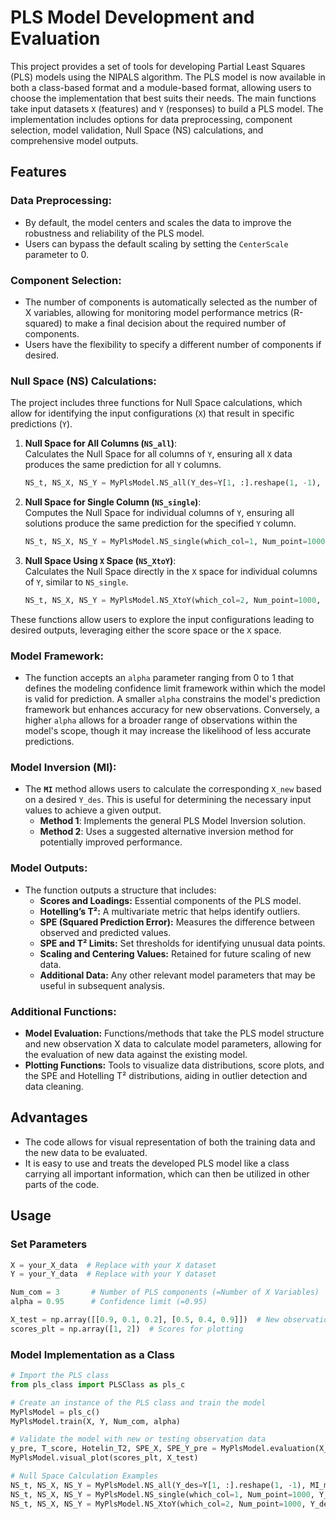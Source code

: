 # PLS Model Development and Evaluation  

This project provides a set of tools for developing Partial Least Squares (PLS) models using the NIPALS algorithm. The PLS model is now available in both a class-based format and a module-based format, allowing users to choose the implementation that best suits their needs. The main functions take input datasets `X` (features) and `Y` (responses) to build a PLS model. The implementation includes options for data preprocessing, component selection, model validation, Null Space (NS) calculations, and comprehensive model outputs.  

## Features  

### Data Preprocessing:  
- By default, the model centers and scales the data to improve the robustness and reliability of the PLS model.  
- Users can bypass the default scaling by setting the `CenterScale` parameter to 0.  

### Component Selection:  
- The number of components is automatically selected as the number of X variables, allowing for monitoring model performance metrics (R-squared) to make a final decision about the required number of components.  
- Users have the flexibility to specify a different number of components if desired.  

### Null Space (NS) Calculations:  
The project includes three functions for Null Space calculations, which allow for identifying the input configurations (`X`) that result in specific predictions (`Y`).  

1. **Null Space for All Columns (`NS_all`)**:  
   Calculates the Null Space for all columns of `Y`, ensuring all `X` data produces the same prediction for all `Y` columns.  
   ```python  
   NS_t, NS_X, NS_Y = MyPlsModel.NS_all(Y_des=Y[1, :].reshape(1, -1), MI_method=1)  
   ```  

2. **Null Space for Single Column (`NS_single`)**:  
   Computes the Null Space for individual columns of `Y`, ensuring all solutions produce the same prediction for the specified `Y` column.  
   ```python  
   NS_t, NS_X, NS_Y = MyPlsModel.NS_single(which_col=1, Num_point=1000, Y_des=Y[1, :].reshape(1, -1), MI_method=1)  
   ```  

3. **Null Space Using `X` Space (`NS_XtoY`)**:  
   Calculates the Null Space directly in the `X` space for individual columns of `Y`, similar to `NS_single`.  
   ```python  
   NS_t, NS_X, NS_Y = MyPlsModel.NS_XtoY(which_col=2, Num_point=1000, Y_des=Y[1, :].reshape(1, -1), MI_method=1)  
   ```  

These functions allow users to explore the input configurations leading to desired outputs, leveraging either the score space or the `X` space.  

### Model Framework:  
- The function accepts an `alpha` parameter ranging from 0 to 1 that defines the modeling confidence limit framework within which the model is valid for prediction. A smaller `alpha` constrains the model's prediction framework but enhances accuracy for new observations. Conversely, a higher `alpha` allows for a broader range of observations within the model's scope, though it may increase the likelihood of less accurate predictions.  

### Model Inversion (MI):  
- The **`MI`** method allows users to calculate the corresponding `X_new` based on a desired `Y_des`. This is useful for determining the necessary input values to achieve a given output.  
  - **Method 1**: Implements the general PLS Model Inversion solution.  
  - **Method 2**: Uses a suggested alternative inversion method for potentially improved performance.  

### Model Outputs:  
- The function outputs a structure that includes:  
  - **Scores and Loadings:** Essential components of the PLS model.  
  - **Hotelling’s T²:** A multivariate metric that helps identify outliers.  
  - **SPE (Squared Prediction Error):** Measures the difference between observed and predicted values.  
  - **SPE and T² Limits:** Set thresholds for identifying unusual data points.  
  - **Scaling and Centering Values:** Retained for future scaling of new data.  
  - **Additional Data:** Any other relevant model parameters that may be useful in subsequent analysis.  

### Additional Functions:  
- **Model Evaluation:** Functions/methods that take the PLS model structure and new observation X data to calculate model parameters, allowing for the evaluation of new data against the existing model.  
- **Plotting Functions:** Tools to visualize data distributions, score plots, and the SPE and Hotelling T² distributions, aiding in outlier detection and data cleaning.  

## Advantages  
- The code allows for visual representation of both the training data and the new data to be evaluated.  
- It is easy to use and treats the developed PLS model like a class carrying all important information, which can then be utilized in other parts of the code.  

## Usage  

### Set Parameters  
```python  
X = your_X_data  # Replace with your X dataset  
Y = your_Y_data  # Replace with your Y dataset  

Num_com = 3       # Number of PLS components (=Number of X Variables)  
alpha = 0.95      # Confidence limit (=0.95)  

X_test = np.array([[0.9, 0.1, 0.2], [0.5, 0.4, 0.9]])  # New observation data  
scores_plt = np.array([1, 2])  # Scores for plotting  
```  

### Model Implementation as a Class  
```python  
# Import the PLS class  
from pls_class import PLSClass as pls_c  

# Create an instance of the PLS class and train the model  
MyPlsModel = pls_c()  
MyPlsModel.train(X, Y, Num_com, alpha)  

# Validate the model with new or testing observation data  
y_pre, T_score, Hotelin_T2, SPE_X, SPE_Y_pre = MyPlsModel.evaluation(X_test)  
MyPlsModel.visual_plot(scores_plt, X_test)  

# Null Space Calculation Examples  
NS_t, NS_X, NS_Y = MyPlsModel.NS_all(Y_des=Y[1, :].reshape(1, -1), MI_method=1)  
NS_t, NS_X, NS_Y = MyPlsModel.NS_single(which_col=1, Num_point=1000, Y_des=Y[1, :].reshape(1, -1), MI_method=1)  
NS_t, NS_X, NS_Y = MyPlsModel.NS_XtoY(which_col=2, Num_point=1000, Y_des=Y[1, :].reshape(1, -1), MI_method=1)  
```  